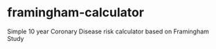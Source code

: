 # framingham-calculator

Simple 10 year Coronary Disease risk calculator based on Framingham Study 
